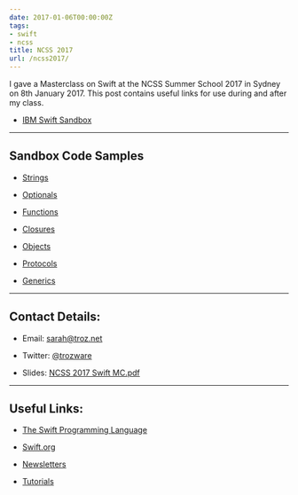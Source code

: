 ```yaml
---
date: 2017-01-06T00:00:00Z
tags:
- swift
- ncss
title: NCSS 2017
url: /ncss2017/
---
```


I gave a Masterclass on Swift at the NCSS Summer School 2017 in Sydney on 8th
January 2017. This post contains useful links for use during and after my class.

  <!--more-->

* [IBM Swift Sandbox](https://swiftlang.ng.bluemix.net/#/repl)

---

## Sandbox Code Samples

* [Strings](http://swiftlang.ng.bluemix.net/#/repl/58670662da20a814737c3562)

* [Optionals](http://swiftlang.ng.bluemix.net/#/repl/5868463fb5619f13e0a940af)

* [Functions](http://swiftlang.ng.bluemix.net/#/repl/5868954cb5619f13e0a940bd)

* [Closures](http://swiftlang.ng.bluemix.net/#/repl/5866f31fda20a814737c353b)

* [Objects](http://swiftlang.ng.bluemix.net/#/repl/5866f48bda20a814737c353c)

* [Protocols](http://swiftlang.ng.bluemix.net/#/repl/5866ed80da20a814737c3538)

* [Generics](http://swiftlang.ng.bluemix.net/#/repl/5866fc4dda20a814737c3557)

---

## Contact Details:

* Email: [sarah@troz.net](mailto:sarah@troz.net?subject=NCSS%202017)

* Twitter: [@trozware](https://twitter.com/trozware)

* Slides:
  [NCSS 2017 Swift MC.pdf](https://www.dropbox.com/s/09r19my3d6jk5jt/NCSS%202017%20Swift%20MC.pdf?dl=0)

---

## Useful Links:

* [The Swift Programming Language](https://itunes.apple.com/au/book/swift-programming-language/id881256329?mt=11)

* [Swift.org](https://swift.org)

* [Newsletters](https://www.raywenderlich.com/132258/top-5-ios-swift-newsletters)

* [Tutorials](https://www.raywenderlich.com)
